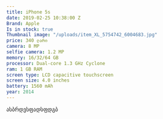 ```yaml
---
title: iPhone 5s
date: 2019-02-25 10:38:00 Z
Brand: Apple
Is in stock: true
Thumbnail image: "/uploads/item_XL_5754742_6004683.jpg"
price: 340 ლარი
camera: 8 MP
selfie camera: 1.2 MP
memory: 16/32/64 GB
processor: Dual-core 1.3 GHz Cyclone
ram: 1 GB RAM
screen type: LCD capacitive touchscreen
screen size: 4.0 inches
battery: 1560 mAh
year: 2014
---
```


ასბრდვსფადსფდგბ